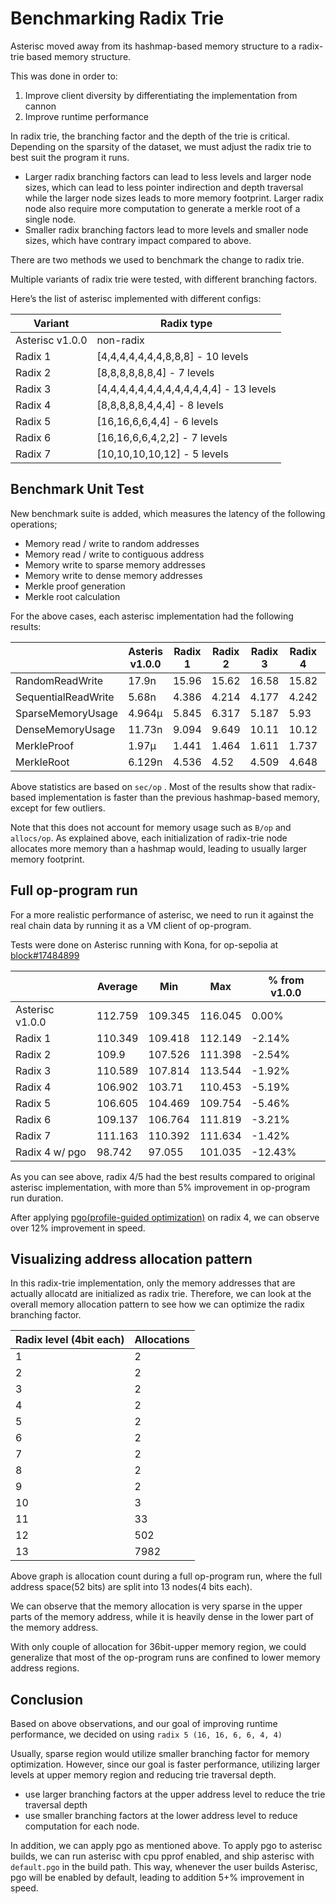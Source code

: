# Benchmarking Radix Trie

Asterisc moved away from its hashmap-based memory structure to a radix-trie based memory structure.

This was done in order to:

1. Improve client diversity by differentiating the implementation from cannon
2. Improve runtime performance

In radix trie, the branching factor and the depth of the trie is critical. Depending on the sparsity of the dataset, we must adjust the radix trie to best suit the program it runs.

- Larger radix branching factors can lead to less levels and larger node sizes, which can lead to less pointer indirection and depth traversal while the larger node sizes leads to more memory footprint. Larger radix node also require more computation to generate a merkle root of a single node.
- Smaller radix branching factors lead to more levels and smaller node sizes, which have contrary impact compared to above.

There are two methods we used to benchmark the change to radix trie.

Multiple variants of radix trie were tested, with different branching factors.

Here’s the list of asterisc implemented with different configs:

| Variant | Radix type |
| --- | --- |
| Asterisc v1.0.0 | non-radix |
| Radix 1 | [4,4,4,4,4,4,4,8,8,8] - 10 levels |
| Radix 2 | [8,8,8,8,8,8,4] - 7 levels |
| Radix 3 | [4,4,4,4,4,4,4,4,4,4,4,4,4] - 13 levels |
| Radix 4 | [8,8,8,8,8,4,4,4] - 8 levels |
| Radix 5 | [16,16,6,6,4,4] - 6 levels |
| Radix 6 | [16,16,6,6,4,2,2] - 7 levels |
| Radix 7 | [10,10,10,10,12] - 5 levels |

## Benchmark Unit Test

New benchmark suite is added, which measures the latency of the following operations;

- Memory read / write to random addresses
- Memory read / write to contiguous address
- Memory write to sparse memory addresses
- Memory write to dense memory addresses
- Merkle proof generation
- Merkle root calculation

For the above cases, each asterisc implementation had the following results:

|  | Asteris v1.0.0 | Radix 1 | Radix 2 | Radix 3 | Radix 4 | Radix 5 | Radix 6 | Radix 7 |
| --- | --- | --- | --- | --- | --- | --- | --- | --- |
| RandomReadWrite | 17.9n | 15.96 | 15.62 | 16.58 | 15.82 | 16.2 | 18.98 | 15.89 |
| SequentialReadWrite | 5.68n | 4.386 | 4.214 | 4.177 | 4.242 | 4.335 | 4.573 | 4.238 |
| SparseMemoryUsage | 4.964µ | 5.845 | 6.317 | 5.187 | 5.93 | 4.954 | 8.265 | 24.567 |
| DenseMemoryUsage | 11.73n | 9.094 | 9.649 | 10.11 | 10.12 | 10.4 | 10.12 | 10.12 |
| MerkleProof | 1.97µ | 1.441 | 1.464 | 1.611 | 1.737 | 1.604 | 1.737 | 1.98 |
| MerkleRoot | 6.129n | 4.536 | 4.52 | 4.509 | 4.648 | 4.623 | 4.746 | 4.928 |

Above statistics are based on  `sec/op` . Most of the results show that radix-based implementation is faster than the previous hashmap-based memory, except for few outliers.

Note that this does not account for memory usage such as `B/op` and `allocs/op`. As explained above, each initialization of radix-trie node allocates more memory than a hashmap would, leading to usually larger memory footprint.

## Full op-program run

For a more realistic performance of asterisc, we need to run it against the real chain data by running it as a VM client of op-program.

Tests were done on Asterisc running with Kona, for op-sepolia at [block#17484899](https://sepolia-optimism.etherscan.io/block/17484899)

|  | Average | Min | Max | % from v1.0.0 |
| --- | --- | --- | --- | --- |
| Asterisc v1.0.0 | 112.759 | 109.345 | 116.045 | 0.00% |
| Radix 1 | 110.349 | 109.418 | 112.149 | -2.14% |
| Radix 2 | 109.9 | 107.526 | 111.398 | -2.54% |
| Radix 3 | 110.589 | 107.814 | 113.544 | -1.92% |
| Radix 4 | 106.902 | 103.71 | 110.453 | -5.19% |
| Radix 5 | 106.605 | 104.469 | 109.754 | -5.46% |
| Radix 6 | 109.137 | 106.764 | 111.819 | -3.21% |
| Radix 7 | 111.163 | 110.392 | 111.634 | -1.42% |
| Radix 4 w/ pgo | 98.742 | 97.055 | 101.035 | -12.43% |

As you can see above, radix 4/5 had the best results compared to original asterisc implementation, with more than 5% improvement in op-program run duration.

After applying [pgo(profile-guided optimization)](https://go.dev/doc/pgo) on radix 4, we can observe over 12% improvement in speed.

## Visualizing address allocation pattern

In this radix-trie implementation, only the memory addresses that are actually allocatd are initialized as radix trie. Therefore, we can look at the overall memory allocation pattern to see how we can optimize the radix branching factor.

| Radix level (4bit each) | Allocations |
| --- | --- |
| 1 | 2 |
| 2 | 2 |
| 3 | 2 |
| 4 | 2 |
| 5 | 2 |
| 6 | 2 |
| 7 | 2 |
| 8 | 2 |
| 9 | 2 |
| 10 | 3 |
| 11 | 33 |
| 12 | 502 |
| 13 | 7982 |

Above graph is allocation count during a full op-program run, where the full address space(52 bits) are split into 13 nodes(4 bits each).

We can observe that the memory allocation is very sparse in the upper parts of the memory address, while it is heavily dense in the lower part of the memory address.

With only couple of allocation for 36bit-upper memory region, we could generalize that most of the op-program runs are confined to lower memory address regions.

## Conclusion

Based on above observations, and our goal of improving runtime performance, we decided on using `radix 5 (16, 16, 6, 6, 4, 4)`

Usually, sparse region would utilize smaller branching factor for memory optimization. However, since our goal is faster performance, utilizing larger levels at upper memory region and reducing trie traversal depth.

- use larger branching factors at the upper address level to reduce the trie traversal depth
- use smaller branching factors at the lower address level to reduce computation for each node.

In addition, we can apply pgo as mentioned above. To apply pgo to asterisc builds, we can run asterisc with cpu pprof enabled, and ship asterisc with `default.pgo` in the build path. This way, whenever the user builds Asterisc, pgo will be enabled by default, leading to addition 5+% improvement in speed.
